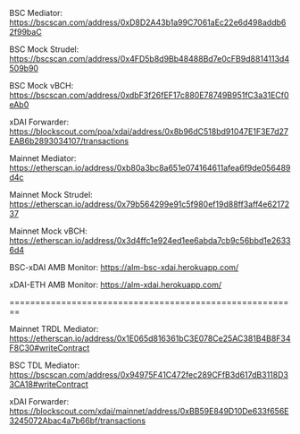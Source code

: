 BSC Mediator: https://bscscan.com/address/0xD8D2A43b1a99C7061aEc22e6d498addb62f99baC

BSC Mock Strudel: https://bscscan.com/address/0x4FD5b8d9Bb48488Bd7e0cFB9d8814113d4509b90

BSC Mock vBCH: https://bscscan.com/address/0xdbF3f26fEF17c880E78749B951fC3a31ECf0eAb0

xDAI Forwarder: https://blockscout.com/poa/xdai/address/0x8b96dC518bd91047E1F3E7d27EAB6b2893034107/transactions

Mainnet Mediator: https://etherscan.io/address/0xb80a3bc8a651e074164611afea6f9de056489d4c

Mainnet Mock Strudel: https://etherscan.io/address/0x79b564299e91c5f980ef19d88ff3aff4e6217237

Mainnet Mock vBCH: https://etherscan.io/address/0x3d4ffc1e924ed1ee6abda7cb9c56bbd1e26336d4

BSC-xDAI AMB Monitor: https://alm-bsc-xdai.herokuapp.com/

xDAI-ETH AMB Monitor: https://alm-xdai.herokuapp.com/

========================================================

Mainnet TRDL Mediator: https://etherscan.io/address/0x1E065d816361bC3E078Ce25AC381B4B8F34F8C30#writeContract

BSC TDL Mediator: https://bscscan.com/address/0x94975F41C472fec289CFfB3d617dB3118D33CA18#writeContract

xDAI Forwarder: https://blockscout.com/xdai/mainnet/address/0xBB59E849D10De633f656E3245072Abac4a7b66bf/transactions
